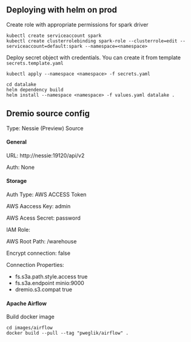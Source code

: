 ## Deploying with helm on prod

Create role with appropriate permissions for spark driver

```
kubectl create serviceaccount spark
kubectl create clusterrolebinding spark-role --clusterrole=edit --serviceaccount=default:spark --namespace=<namespace>
```

Deploy secret object with credentials. You can create it from template `secrets.template.yaml`

```
kubectl apply --namespace <namespace> -f secrets.yaml
```

```
cd datalake
helm dependency build
helm install --namespace <namespace> -f values.yaml datalake .
```




## Dremio source config

Type: Nessie (Preview) Source

#### General


URL: http://nessie:19120/api/v2

Auth: None

#### Storage

Auth Type: AWS ACCESS Token

AWS Aaccess Key: admin

AWS Acess Secret: password

IAM Role:

AWS Root Path: /warehouse

Encrypt connection: false

Connection Properties:

- fs.s3a.path.style.access true
- fs.s3a.endpoint minio:9000
- dremio.s3.compat true


#### Apache Airflow

Build docker image
```
cd images/airflow
docker build --pull --tag "pweglik/airflow" .
```


